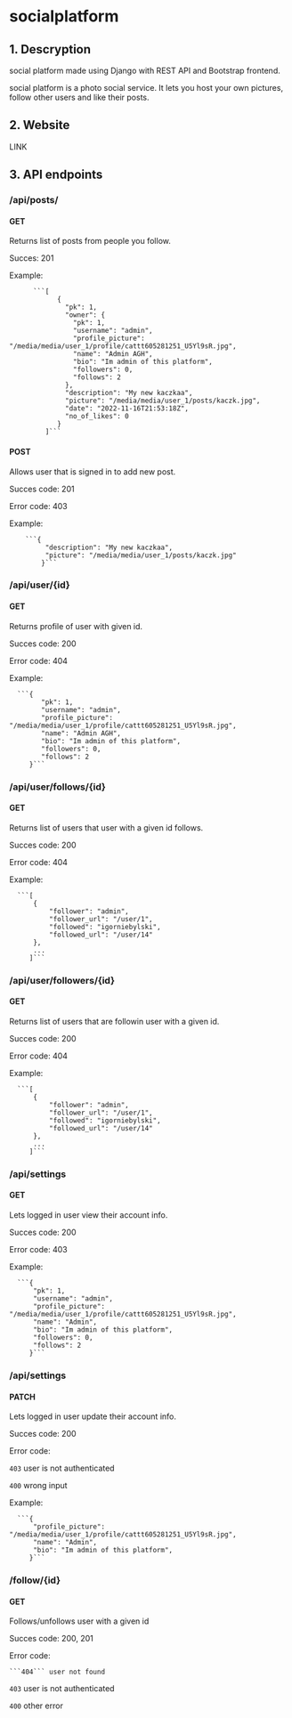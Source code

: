 # socialplatform
## 1. Descryption
social platform made using Django with REST API and Bootstrap frontend.

social platform is a photo social service. It lets you host your own pictures, follow other users and like their posts.
## 2. Website
LINK
## 3. API endpoints
### /api/posts/
  #### GET
   Returns list of posts from people you follow.
   
   Succes: 201
   
   Example:
   
          ```[
                {
                  "pk": 1,
                  "owner": {
                    "pk": 1,
                    "username": "admin",
                    "profile_picture": "/media/media/user_1/profile/cattt605281251_U5Yl9sR.jpg",
                    "name": "Admin AGH",
                    "bio": "Im admin of this platform",
                    "followers": 0,
                    "follows": 2
                  },
                  "description": "My new kaczkaa",
                  "picture": "/media/media/user_1/posts/kaczk.jpg",
                  "date": "2022-11-16T21:53:18Z",
                  "no_of_likes": 0
                }
             ]```
  #### POST
   Allows user that is signed in to add new post.
   
   Succes code: 201
   
   Error code: 403
   
   Example:
   
        ```{
             "description": "My new kaczkaa",
             "picture": "/media/media/user_1/posts/kaczk.jpg"
            }```
   
### /api/user/{id}
  #### GET
   Returns profile of user with given id.
   
   Succes code: 200
   
   Error code: 404
   
   Example:
   
      ```{
            "pk": 1,
            "username": "admin",
            "profile_picture": "/media/media/user_1/profile/cattt605281251_U5Yl9sR.jpg",
            "name": "Admin AGH",
            "bio": "Im admin of this platform",
            "followers": 0,
            "follows": 2
         }```
### /api/user/follows/{id}
  #### GET
   Returns list of users that user with a given id follows.
   
   Succes code: 200
   
   Error code: 404
   
   Example:
   
      ```[
          {
              "follower": "admin",
              "follower_url": "/user/1",
              "followed": "igorniebylski",
              "followed_url": "/user/14"
          },
          ...
         ]```
### /api/user/followers/{id}
  #### GET
   Returns list of users that are followin user with a given id.
   
   Succes code: 200
   
   Error code: 404
   
   Example:
   
      ```[
          {
              "follower": "admin",
              "follower_url": "/user/1",
              "followed": "igorniebylski",
              "followed_url": "/user/14"
          },
          ...
         ]```
### /api/settings
  #### GET
   Lets logged in user view their account info.
   
   Succes code: 200
   
   Error code: 403
   
   Example:
   
      ```{
          "pk": 1,
          "username": "admin",
          "profile_picture": "/media/media/user_1/profile/cattt605281251_U5Yl9sR.jpg",
          "name": "Admin",
          "bio": "Im admin of this platform",
          "followers": 0,
          "follows": 2
         }```
### /api/settings
  #### PATCH
   Lets logged in user update their account info.
   
   Succes code: 200
   
   Error code:
   
   ```403``` user is not authenticated
   
   ```400``` wrong input
   
   Example:
   
      ```{
          "profile_picture": "/media/media/user_1/profile/cattt605281251_U5Yl9sR.jpg",
          "name": "Admin",
          "bio": "Im admin of this platform",
         }```
### /follow/{id}
  #### GET
   Follows/unfollows user with a given id
   
   Succes code: 200, 201
   
   Error code: 
   
    ```404``` user not found
    
   ```403``` user is not authenticated
   
   ```400``` other error
   

    
         
         
   
    
